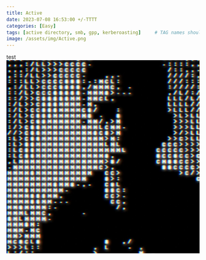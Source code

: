 ```yaml
---
title: Active
date: 2023-07-08 16:53:00 +/-TTTT
categories: [Easy]
tags: [active directory, smb, gpp, kerberoasting]     # TAG names should always be lowercase
image: /assets/img/Active.png
---
```

test
![test](/assets/img/profile1.jpg)